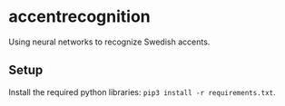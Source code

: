 # accentrecognition
Using neural networks to recognize Swedish accents.

## Setup

Install the required python libraries: `pip3 install -r requirements.txt`.
